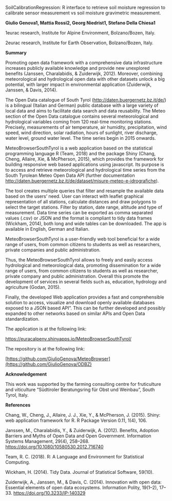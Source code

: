 SoilCalibrationRegression: R interface to retrieve soil moisture regression to
calibrate sensor measurement vs soil moisture gravimetric measurement.

**Giulio Genova1, Mattia Rossi2, Georg Niedrist1, Stefano Della Chiesa1**

1eurac research, Institute for Alpine Environment, Bolzano/Bozen, Italy.

2eurac research, Institute for Earth Observation, Bolzano/Bozen, Italy.

**Summary**

Promoting open data framework with a comprehensive data infrastructure increases
publicly available knowledge and provide new unexplored benefits (Janssen,
Charalabidis, & Zuiderwijk, 2012). Moreover, combining meteorological and
hydrological open data with other datasets unlock a big potential, with larger
impact in environmental application (Zuiderwijk, Janssen, & Davis, 2014).

The Open Data catalogue of South Tyrol (<http://daten.buergernetz.bz.it/de/>) is
a bilingual (Italian and German) public database with a large variety of local
data and aims to facilitate data search and data reusability. The Meteo section
of the Open Data catalogue contains several meteorological and hydrological
variables coming from 120 real-time monitoring stations. Precisely, measurements
of air temperature, air humidity, precipitation, wind speed, wind direction,
solar radiation, hours of sunlight, river discharge, water level, ground water
level. The time series begin in 2015 onwards.

MeteoBrowserSouthTyrol is a web application based on the statistical programming
language R (Team, 2018) and the package Shiny (Chang, Cheng, Allaire, Xie, &
McPherson, 2015), which provides the framework for building responsive web based
applications using javascript. Its purpose is to access and retrieve
meteorological and hydrological time series from the South Tyrolean Meteo Open
Data API (further documentation
<http://daten.buergernetz.bz.it/de/dataset/misure-meteo-e-idrografiche>).

The tool creates multiple queries that filter and resample the available data
based on the users’ need. User can interact with leaflet graphical
representation of all stations, calculate distances and draw polygons to select
the target stations. Filter by station, date range, altitude and type of
measurement. Data time series can be exported as comma separated values (.csv)
or JSON and the format is compliant to tidy data frames (Wickham, 2014), both
long and wide tables can be downloaded. The app is available in English, German
and Italian.

MeteoBrowserSouthTyrol is a user-friendly web tool beneficial for a wide range
of users, from common citizens to students as well as researchers, private
companies and public administration.

Thus, the MeteoBrowserSouthTyrol allows to freely and easily access hydrological
and meteorological data, promoting dissemination for a wide range of users, from
common citizens to students as well as researcher, private company and public
administration. Overall this promote the development of services in several
fields such as, education, hydrology and agriculture (Godan, 2015).

Finally, the developed Web application provides a fast and comprehensible
solution to access, visualize and download openly available databases exposed to
a JSON based API”. This can be further developed and possibly expanded to other
networks based on similar APIs and Open Data standardization.

The application is at the following link:

<https://euracalpenv.shinyapps.io/MeteoBrowserSouthTyrol/>

The repository is at the following link:

[https://github.com/GiulioGenova/MeteoBrowser](https://github.com/GiulioGenova/ODBZ)

**Acknowledgement**

This work was supported by the farming consulting centre for fruticulture and
viticulture “Südtiroler Beratungsring für Obst und Weinbau”, South Tyrol, Italy.

**References**

Chang, W., Cheng, J., Allaire, J. J., Xie, Y., & McPherson, J. (2015). Shiny:
web application framework for R. R Package Version 0.11, 1(4), 106.

Janssen, M., Charalabidis, Y., & Zuiderwijk, A. (2012). Benefits, Adoption
Barriers and Myths of Open Data and Open Government. Information Systems
Management, 29(4), 258–268. https://doi.org/10.1080/10580530.2012.716740

Team, R. C. (2018). R: A Language and Environment for Statistical Computing.

Wickham, H. (2014). Tidy Data. Journal of Statistical Software, 59(10).

Zuiderwijk, A., Janssen, M., & Davis, C. (2014). Innovation with open data:
Essential elements of open data ecosystems. Information Polity, 19(1–2), 17–33.
https://doi.org/10.3233/IP-140329
